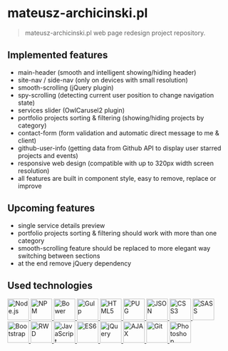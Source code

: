 # mateusz-archicinski.pl

> mateusz-archicinski.pl web page redesign project repository.


## Implemented features

- main-header (smooth and intelligent showing/hiding header)
- site-nav / side-nav (only on devices with small resolution)
- smooth-scrolling (jQuery plugin)
- spy-scrolling (detecting current user position to change navigation state)
- services slider (OwlCarusel2 plugin)
- portfolio projects sorting & filtering (showing/hiding projects by category)
- contact-form (form validation and automatic direct message to me & client)
- github-user-info (getting data from Github API to display user starred projects and events)
- responsive web design (compatible with up to 320px width screen resolution)
- all features are built in component style, easy to remove, replace or improve


## Upcoming features

- single service details preview
- portfolio projects sorting & filtering should work with more than one category
- smooth-scrolling feature should be replaced to more elegant way switching between sections
- at the end remove jQuery dependency


## Used technologies

<a href="https://nodejs.org" target="_blank" title="Node.js">
    <img src="https://cdn.rawgit.com/mateuszarchicinski/mateusz-archicinski.pl/dev/src/images/skills-technologies/nodejs-logo.svg" alt="Node.js" width="48" height="48">
</a>
<a href="https://www.npmjs.com/" target="_blank" title="NPM">
    <img src="https://cdn.rawgit.com/mateuszarchicinski/mateusz-archicinski.pl/dev/src/images/skills-technologies/npm-logo.svg" alt="NPM" width="48" height="48">
</a>
<a href="https://bower.io/" target="_blank" title="Bower">
    <img src="https://cdn.rawgit.com/mateuszarchicinski/mateusz-archicinski.pl/dev/src/images/skills-technologies/bower-logo.svg" alt="Bower" width="48" height="48">
</a>
<a href="https://gulpjs.com/" target="_blank" title="Gulp">
    <img src="https://cdn.rawgit.com/mateuszarchicinski/mateusz-archicinski.pl/dev/src/images/skills-technologies/gulp-logo.svg" alt="Gulp" width="48" height="48">
</a>
<a href="https://www.w3.org/TR/html5/" target="_blank" title="HTML5">
    <img src="https://cdn.rawgit.com/mateuszarchicinski/mateusz-archicinski.pl/dev/src/images/skills-technologies/html5-logo.svg" alt="HTML5" width="48" height="48">
</a>
<a href="https://pugjs.org" target="_blank" title="PUG">
    <img src="https://cdn.rawgit.com/mateuszarchicinski/mateusz-archicinski.pl/dev/src/images/skills-technologies/pug-logo.svg" alt="PUG" width="48" height="48">
</a>
<a href="https://developer.mozilla.org/en-US/docs/Learn/JavaScript/Objects/JSON" target="_blank" title="JSON">
    <img src="https://cdn.rawgit.com/mateuszarchicinski/mateusz-archicinski.pl/dev/src/images/skills-technologies/json-logo.svg" alt="JSON" width="48" height="48">
</a>
<a href="https://www.w3.org/TR/2001/WD-css3-roadmap-20010523/" target="_blank" title="CSS3">
    <img src="https://cdn.rawgit.com/mateuszarchicinski/mateusz-archicinski.pl/dev/src/images/skills-technologies/css3-logo.svg" alt="CSS3" width="48" height="48">
</a>
<a href="http://sass-lang.com/" target="_blank" title="SASS">
    <img src="https://cdn.rawgit.com/mateuszarchicinski/mateusz-archicinski.pl/dev/src/images/skills-technologies/sass-logo.svg" alt="SASS" width="48" height="48">
</a>
<a href="http://getbootstrap.com/" target="_blank" title="Bootstrap">
    <img src="https://cdn.rawgit.com/mateuszarchicinski/mateusz-archicinski.pl/dev/src/images/skills-technologies/bootstrap-logo.svg" alt="Bootstrap" width="48" height="48">
</a>
<a href="https://developer.mozilla.org/pl/docs/Glossary/Responsive_web_design" target="_blank" title="RWD">
    <img src="https://cdn.rawgit.com/mateuszarchicinski/mateusz-archicinski.pl/dev/src/images/skills-technologies/rwd-logo.svg" alt="RWD" width="48" height="48">
</a>
<a href="https://www.ecma-international.org/ecma-262/5.1/" target="_blank" title="JavaScript">
    <img src="https://cdn.rawgit.com/mateuszarchicinski/mateusz-archicinski.pl/dev/src/images/skills-technologies/javascript-logo.svg" alt="JavaScript" width="48" height="48">
</a>
<a href="https://www.ecma-international.org/ecma-262/6.0/" target="_blank" title="ES6">
    <img src="https://cdn.rawgit.com/mateuszarchicinski/mateusz-archicinski.pl/dev/src/images/skills-technologies/es6-logo.png" alt="ES6" width="48" height="48">
</a>
<a href="https://jquery.com/" target="_blank" title="jQuery">
    <img src="https://cdn.rawgit.com/mateuszarchicinski/mateusz-archicinski.pl/dev/src/images/skills-technologies/jquery-logo.svg" alt="jQuery" width="48" height="48">
</a>
<a href="https://developer.mozilla.org/en-US/docs/AJAX" target="_blank" title="AJAX">
    <img src="https://cdn.rawgit.com/mateuszarchicinski/mateusz-archicinski.pl/dev/src/images/skills-technologies/ajax-logo.svg" alt="AJAX" width="48" height="48">
</a>
<a href="https://git-scm.com/" target="_blank" title="Git">
    <img src="https://cdn.rawgit.com/mateuszarchicinski/mateusz-archicinski.pl/dev/src/images/skills-technologies/git-logo.svg" alt="Git" width="48" height="48">
</a>
<a href="http://www.adobe.com/pl/products/photoshop.html" target="_blank" title="Photoshop">
    <img src="https://cdn.rawgit.com/mateuszarchicinski/mateusz-archicinski.pl/dev/src/images/skills-technologies/photoshop-logo.svg" alt="Photoshop" width="48" height="48">
</a>

